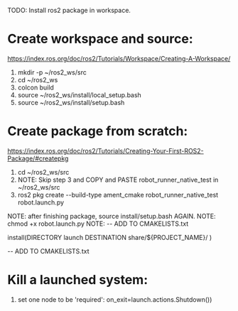 TODO: Install ros2 package in workspace.


# Create workspace and source:
https://index.ros.org/doc/ros2/Tutorials/Workspace/Creating-A-Workspace/

1. mkdir -p ~/ros2_ws/src
2. cd ~/ros2_ws
3. colcon build
4. source ~/ros2_ws/install/local_setup.bash
5. source ~/ros2_ws/install/setup.bash

# Create package from scratch:
https://index.ros.org/doc/ros2/Tutorials/Creating-Your-First-ROS2-Package/#createpkg

1. cd ~/ros2_ws/src
2. NOTE: Skip step 3 and COPY and PASTE robot_runner_native_test in ~/ros2_ws/src
3. ros2 pkg create --build-type ament_cmake robot_runner_native_test robot.launch.py

NOTE: after finishing package, source install/setup.bash AGAIN.
NOTE: chmod +x robot.launch.py
NOTE: 
-- ADD TO CMAKELISTS.txt

install(DIRECTORY
  launch
  DESTINATION share/${PROJECT_NAME}/
)

-- ADD TO CMAKELISTS.txt

# Kill a launched system:
1. set one node to be 'required': on_exit=launch.actions.Shutdown())